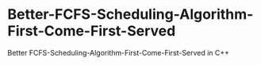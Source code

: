 # Better-FCFS-Scheduling-Algorithm-First-Come-First-Served
Better FCFS-Scheduling-Algorithm-First-Come-First-Served in C++
